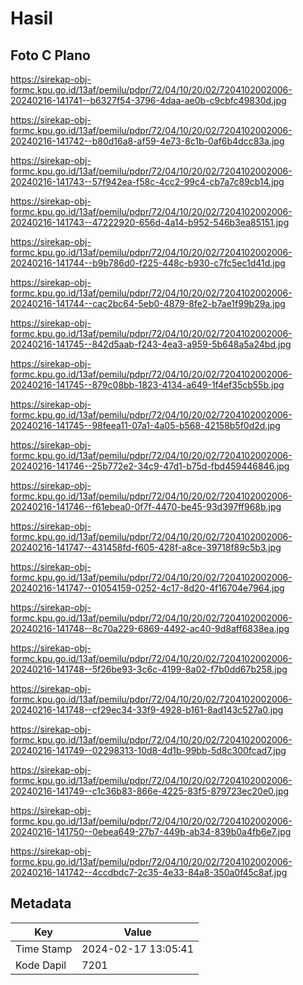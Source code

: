 # Hasil

## Foto C Plano

https://sirekap-obj-formc.kpu.go.id/13af/pemilu/pdpr/72/04/10/20/02/7204102002006-20240216-141741--b6327f54-3796-4daa-ae0b-c9cbfc49830d.jpg

https://sirekap-obj-formc.kpu.go.id/13af/pemilu/pdpr/72/04/10/20/02/7204102002006-20240216-141742--b80d16a8-af59-4e73-8c1b-0af6b4dcc83a.jpg

https://sirekap-obj-formc.kpu.go.id/13af/pemilu/pdpr/72/04/10/20/02/7204102002006-20240216-141743--57f942ea-f58c-4cc2-99c4-cb7a7c89cb14.jpg

https://sirekap-obj-formc.kpu.go.id/13af/pemilu/pdpr/72/04/10/20/02/7204102002006-20240216-141743--47222920-656d-4a14-b952-546b3ea85151.jpg

https://sirekap-obj-formc.kpu.go.id/13af/pemilu/pdpr/72/04/10/20/02/7204102002006-20240216-141744--b9b786d0-f225-448c-b930-c7fc5ec1d41d.jpg

https://sirekap-obj-formc.kpu.go.id/13af/pemilu/pdpr/72/04/10/20/02/7204102002006-20240216-141744--cac2bc64-5eb0-4879-8fe2-b7ae1f99b29a.jpg

https://sirekap-obj-formc.kpu.go.id/13af/pemilu/pdpr/72/04/10/20/02/7204102002006-20240216-141745--842d5aab-f243-4ea3-a959-5b648a5a24bd.jpg

https://sirekap-obj-formc.kpu.go.id/13af/pemilu/pdpr/72/04/10/20/02/7204102002006-20240216-141745--879c08bb-1823-4134-a649-1f4ef35cb55b.jpg

https://sirekap-obj-formc.kpu.go.id/13af/pemilu/pdpr/72/04/10/20/02/7204102002006-20240216-141745--98feea11-07a1-4a05-b568-42158b5f0d2d.jpg

https://sirekap-obj-formc.kpu.go.id/13af/pemilu/pdpr/72/04/10/20/02/7204102002006-20240216-141746--25b772e2-34c9-47d1-b75d-fbd459446846.jpg

https://sirekap-obj-formc.kpu.go.id/13af/pemilu/pdpr/72/04/10/20/02/7204102002006-20240216-141746--f61ebea0-0f7f-4470-be45-93d397ff968b.jpg

https://sirekap-obj-formc.kpu.go.id/13af/pemilu/pdpr/72/04/10/20/02/7204102002006-20240216-141747--431458fd-f605-428f-a8ce-39718f89c5b3.jpg

https://sirekap-obj-formc.kpu.go.id/13af/pemilu/pdpr/72/04/10/20/02/7204102002006-20240216-141747--01054159-0252-4c17-8d20-4f16704e7964.jpg

https://sirekap-obj-formc.kpu.go.id/13af/pemilu/pdpr/72/04/10/20/02/7204102002006-20240216-141748--8c70a229-6869-4492-ac40-9d8aff6838ea.jpg

https://sirekap-obj-formc.kpu.go.id/13af/pemilu/pdpr/72/04/10/20/02/7204102002006-20240216-141748--5f26be93-3c6c-4199-8a02-f7b0dd67b258.jpg

https://sirekap-obj-formc.kpu.go.id/13af/pemilu/pdpr/72/04/10/20/02/7204102002006-20240216-141748--cf29ec34-33f9-4928-b161-8ad143c527a0.jpg

https://sirekap-obj-formc.kpu.go.id/13af/pemilu/pdpr/72/04/10/20/02/7204102002006-20240216-141749--02298313-10d8-4d1b-99bb-5d8c300fcad7.jpg

https://sirekap-obj-formc.kpu.go.id/13af/pemilu/pdpr/72/04/10/20/02/7204102002006-20240216-141749--c1c36b83-866e-4225-83f5-879723ec20e0.jpg

https://sirekap-obj-formc.kpu.go.id/13af/pemilu/pdpr/72/04/10/20/02/7204102002006-20240216-141750--0ebea649-27b7-449b-ab34-839b0a4fb6e7.jpg

https://sirekap-obj-formc.kpu.go.id/13af/pemilu/pdpr/72/04/10/20/02/7204102002006-20240216-141742--4ccdbdc7-2c35-4e33-84a8-350a0f45c8af.jpg


## Metadata

| Key        | Value               |
| ---------- | ------------------- |
| Time Stamp | 2024-02-17 13:05:41 |
| Kode Dapil | 7201                |



